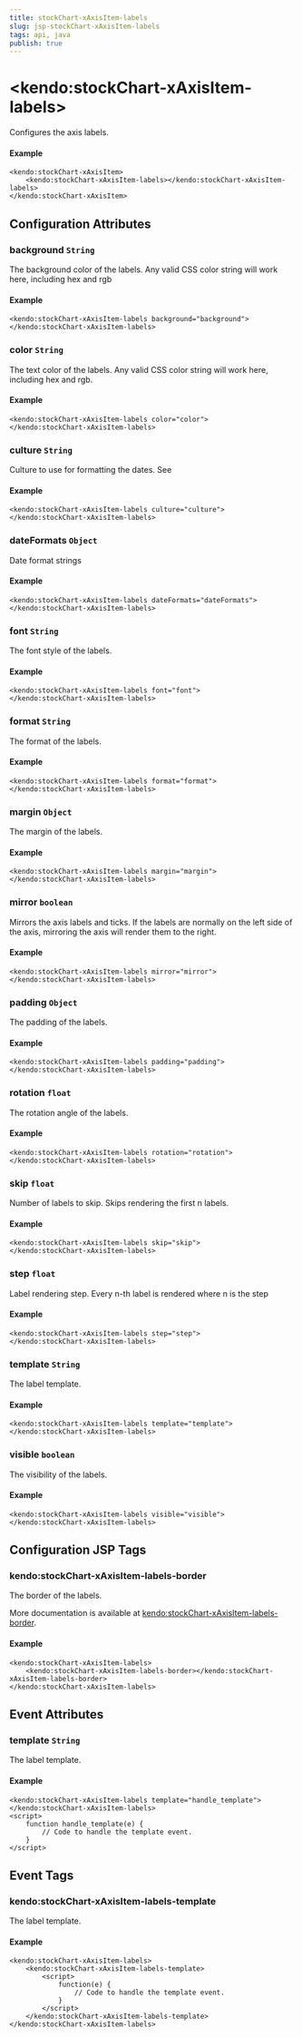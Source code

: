 ```yaml
---
title: stockChart-xAxisItem-labels
slug: jsp-stockChart-xAxisItem-labels
tags: api, java
publish: true
---
```


# \<kendo:stockChart-xAxisItem-labels\>

Configures the axis labels.

#### Example
    <kendo:stockChart-xAxisItem>
        <kendo:stockChart-xAxisItem-labels></kendo:stockChart-xAxisItem-labels>
    </kendo:stockChart-xAxisItem>

## Configuration Attributes

### background `String`

The background color of the labels. Any valid CSS color string will work here, including
hex and rgb

#### Example
    <kendo:stockChart-xAxisItem-labels background="background">
    </kendo:stockChart-xAxisItem-labels>

### color `String`

The text color of the labels. Any valid CSS color string will work here, including hex and rgb.

#### Example
    <kendo:stockChart-xAxisItem-labels color="color">
    </kendo:stockChart-xAxisItem-labels>

### culture `String`

Culture to use for formatting the dates. See

#### Example
    <kendo:stockChart-xAxisItem-labels culture="culture">
    </kendo:stockChart-xAxisItem-labels>

### dateFormats `Object`

Date format strings

#### Example
    <kendo:stockChart-xAxisItem-labels dateFormats="dateFormats">
    </kendo:stockChart-xAxisItem-labels>

### font `String`

The font style of the labels.

#### Example
    <kendo:stockChart-xAxisItem-labels font="font">
    </kendo:stockChart-xAxisItem-labels>

### format `String`

The format of the labels.

#### Example
    <kendo:stockChart-xAxisItem-labels format="format">
    </kendo:stockChart-xAxisItem-labels>

### margin `Object`

The margin of the labels.

#### Example
    <kendo:stockChart-xAxisItem-labels margin="margin">
    </kendo:stockChart-xAxisItem-labels>

### mirror `boolean`

Mirrors the axis labels and ticks.
If the labels are normally on the left side of the axis,
mirroring the axis will render them to the right.

#### Example
    <kendo:stockChart-xAxisItem-labels mirror="mirror">
    </kendo:stockChart-xAxisItem-labels>

### padding `Object`

The padding of the labels.

#### Example
    <kendo:stockChart-xAxisItem-labels padding="padding">
    </kendo:stockChart-xAxisItem-labels>

### rotation `float`

The rotation angle of the labels.

#### Example
    <kendo:stockChart-xAxisItem-labels rotation="rotation">
    </kendo:stockChart-xAxisItem-labels>

### skip `float`

Number of labels to skip.
Skips rendering the first n labels.

#### Example
    <kendo:stockChart-xAxisItem-labels skip="skip">
    </kendo:stockChart-xAxisItem-labels>

### step `float`

Label rendering step.
Every n-th label is rendered where n is the step

#### Example
    <kendo:stockChart-xAxisItem-labels step="step">
    </kendo:stockChart-xAxisItem-labels>

### template `String`

The label template.

#### Example
    <kendo:stockChart-xAxisItem-labels template="template">
    </kendo:stockChart-xAxisItem-labels>

### visible `boolean`

The visibility of the labels.

#### Example
    <kendo:stockChart-xAxisItem-labels visible="visible">
    </kendo:stockChart-xAxisItem-labels>


##  Configuration JSP Tags

### kendo:stockChart-xAxisItem-labels-border

The border of the labels.

More documentation is available at [kendo:stockChart-xAxisItem-labels-border](stockchart/xaxisitem-labels-border).

#### Example

    <kendo:stockChart-xAxisItem-labels>
        <kendo:stockChart-xAxisItem-labels-border></kendo:stockChart-xAxisItem-labels-border>
    </kendo:stockChart-xAxisItem-labels>


## Event Attributes

### template `String`

The label template.

#### Example
    <kendo:stockChart-xAxisItem-labels template="handle_template">
    </kendo:stockChart-xAxisItem-labels>
    <script>
        function handle_template(e) {
            // Code to handle the template event.
        }
    </script>

## Event Tags

### kendo:stockChart-xAxisItem-labels-template

The label template.

#### Example
    <kendo:stockChart-xAxisItem-labels>
        <kendo:stockChart-xAxisItem-labels-template>
            <script>
                function(e) {
                    // Code to handle the template event.
                }
            </script>
        </kendo:stockChart-xAxisItem-labels-template>
    </kendo:stockChart-xAxisItem-labels>


